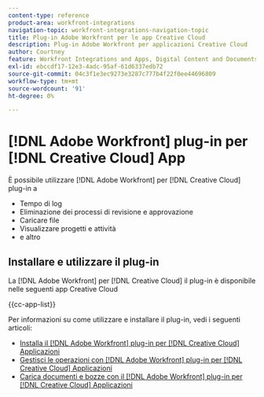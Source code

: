 ```yaml
---
content-type: reference
product-area: workfront-integrations
navigation-topic: workfront-integrations-navigation-topic
title: Plug-in Adobe Workfront per le app Creative Cloud
description: Plug-in Adobe Workfront per applicazioni Creative Cloud
author: Courtney
feature: Workfront Integrations and Apps, Digital Content and Documents
exl-id: ebccdf17-12e3-4adc-95af-61d6337edb72
source-git-commit: 04c3f1e3ec9273e3287c777b4f22f0ee44696809
workflow-type: tm+mt
source-wordcount: '91'
ht-degree: 0%

---
```



# [!DNL Adobe Workfront] plug-in per [!DNL Creative Cloud] App

È possibile utilizzare [!DNL Adobe Workfront] per [!DNL Creative Cloud] plug-in a

* Tempo di log
* Eliminazione dei processi di revisione e approvazione
* Caricare file
* Visualizzare progetti e attività
* e altro

## Installare e utilizzare il plug-in

La [!DNL Adobe Workfront] per [!DNL Creative Cloud] il plug-in è disponibile nelle seguenti app Creative Cloud

{{cc-app-list}}

Per informazioni su come utilizzare e installare il plug-in, vedi i seguenti articoli:

* [Installa il [!DNL Adobe Workfront] plug-in per [!DNL Creative Cloud] Applicazioni](/help/quicksilver/workfront-integrations-and-apps/adobe-workfront-for-creative-cloud/wf-cc-install-toc.md)
* [Gestisci le operazioni con [!DNL Adobe Workfront] plug-in per [!DNL Creative Cloud] Applicazioni](/help/quicksilver/workfront-integrations-and-apps/adobe-workfront-for-creative-cloud/wf-cc-manage-work-toc.md)
* [Carica documenti e bozze con il [!DNL Adobe Workfront] plug-in per [!DNL Creative Cloud] Applicazioni](/help/quicksilver/workfront-integrations-and-apps/adobe-workfront-for-creative-cloud/wf-cc-docs-proofs-toc.md)

